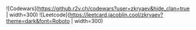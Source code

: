 ![Codewars](https://github.r2v.ch/codewars?user=zkryaev&hide_clan=true | width=300) ![Leetcode](https://leetcard.jacoblin.cool/zkryaev?theme=dark&font=Roboto | width=300)
